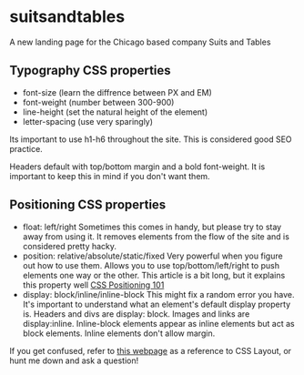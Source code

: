suitsandtables
==============

A new landing page for the Chicago based company Suits and Tables

## Typography CSS properties

* font-size (learn the diffrence between PX and EM)
* font-weight (number between 300-900)
* line-height (set the natural height of the element)
* letter-spacing (use very sparingly)

Its important to use h1-h6 throughout the site. This is considered good SEO practice. 

Headers default with top/bottom margin and a bold font-weight. It is important to keep this in mind if you don't want them.

## Positioning CSS properties

* float: left/right 
Sometimes this comes in handy, but please try to stay away from using it. It removes elements from the flow of the site and is considered pretty hacky.
* position: relative/absolute/static/fixed
Very powerful when you figure out how to use them. Allows you to use top/bottom/left/right to push elements one way or the other. This article is a bit long, but it explains this property well [CSS Positioning 101](http://alistapart.com/article/css-positioning-101)
* display: block/inline/inline-block
This might fix a random error you have. It's important to understand what an element's default display property is. Headers and divs are display: block. Images and links are display:inline. Inline-block elements appear as inline elements but act as block elements. Inline elements don't allow margin. 

If you get confused, refer to [this webpage](http://learnlayout.com/) as a reference to CSS Layout, or hunt me down and ask a question!
